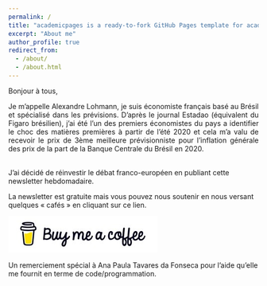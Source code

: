```yaml
---
permalink: /
title: "academicpages is a ready-to-fork GitHub Pages template for academic personal websites"
excerpt: "About me"
author_profile: true
redirect_from: 
  - /about/
  - /about.html
---
```



Bonjour à tous, 
<div style="text-align: justify">  Je m’appelle Alexandre Lohmann, je suis économiste français basé au Brésil et spécialisé dans les prévisions. D’après le journal Estadao (équivalent du Figaro brésilien),  j’ai été l’un des premiers économistes du pays a identifier le choc des matières premières à partir de l’été 2020 et cela m’a valu de recevoir le prix de 3ème meilleure prévisionniste pour l’inflation générale des prix de la part de la Banque Centrale du Brésil en 2020. </div></br>


J’ai décidé de réinvestir le débat franco-européen en publiant cette newsletter hebdomadaire. </br>

La newsletter est gratuite mais vous pouvez nous soutenir en nous versant quelques « cafés » en cliquant sur ce lien. </br>

[![Buy me a coffee](https://github.com/ASLlohmann/asllohmann.github.io/blob/master/images/bmc.jpeg?raw=true)](https://www.buymeacoffee.com/AlexSebLohmann)

Un remerciement spécial à Ana Paula Tavares da Fonseca pour l’aide qu’elle me fournit en terme de code/programmation. 


